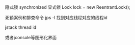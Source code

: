 隐式锁 synchronized
显式锁 Lock lock = new ReentrantLock();


死锁案例和排查命令
jps -l 找到对应线程对应的线程id

jstack thread id

或者jconsole等图形化界面